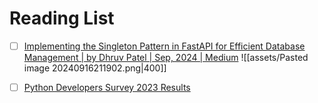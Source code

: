 # Reading List

- [ ] [Implementing the Singleton Pattern in FastAPI for Efficient Database Management | by Dhruv Patel | Sep, 2024 | Medium](https://thedkpatel.medium.com/implementing-the-singleton-pattern-in-fastapi-for-efficient-database-management-c02f9936ef66)
![[assets/Pasted image 20240916211902.png|400]]

- [ ] [Python Developers Survey 2023 Results](https://lp.jetbrains.com/python-developers-survey-2023/#frameworks-and-libraries)
